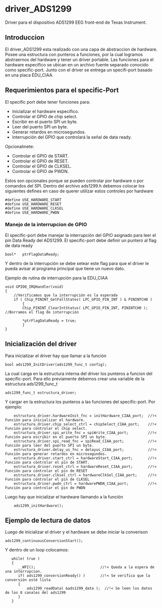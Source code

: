 # driver_ADS1299
Driver para el dispositivo ADS1299 EEG front-end de Texas Instrument.

## Introduccion

El driver_ADS1299 esta realizado con una capa de abstraccion de hardware. Posee una estructura con punteros a funciones, por la cual logramos abstraernos del hardware y tener un driver portable. Las funciones para el hardware específico se ubican en un archivo fuente separado conocido como specific-port.
Junto con el driver se entrega un specifi-port basado en una placa EDU_CIAA.

## Requerimientos para el specific-Port

El specific port debe tener funciones para:
- Inicializar el hardware específico. 
- Controlar el GPIO de chip select.
- Escribir en el puerto SPI un byte.
- Leer del puerto SPI un byte.
- Generar retardos en microsegundos.
- Interrupción del GPIO que controlará la señal de data ready.

Opcionalmete:
- Controlar el GPIO de START.
- Controlar el GPIO de RESET.
- Controlar el GPIO de CLKSEL.
- Controlar el GPIO de PWDN.

Estos son opcionales porque se pueden controlar por hardware o por comandos del SPI. Dentro del archivo ads1299.h debemos colocar los siguientes defines en caso de querer utilizar estos controles por hardware
```
#define	USE_HARDWARE_START
#define USE_HARDWARE_RESET
#define	USE_HARDWARE_CLKSEL
#define USE_HARDWARE_PWDN
```
### Manejo de la interrupcion de GPIO

El specific-port debe manejar la interrupción del GPIO asignado para leer el pin Data Ready del ADS1299. 
El specific-port debe definir un puntero al flag de data ready
```
bool*	ptrFlagDataReady;
```
Y dentro de la interrupción se debe setear este flag para que el driver le pueda avisar al programa principal que tiene un nuevo dato.

Ejemplo de rutina de interrupción para la EDU_CIAA
```
void GPIO0_IRQHandler(void)
{
	//Verificamos que la interrupción es la esperada
	if ( Chip_PININT_GetFallStates( LPC_GPIO_PIN_INT ) & PININTCH0 )
	    {
		Chip_PININT_ClearIntStatus( LPC_GPIO_PIN_INT, PININTCH0 ); //Borramos el flag de interrupción

		*ptrFlagDataReady = true;
		}
}

```

## Inicialización del driver

Para inicializar el driver hay que llamar a la función 
```
bool ads1299_InitDriver(ads1299_func_t config);
```
La cual carga en la estructura interna del driver los punteros a funcion del specific-port.
Para ello previamente debemos crear una variable de la estructura ads1299_func_t
```
ads1299_func_t estructura_driver;
```
Y cargar en la estructura los punteros a las funciones del specific-port. Por ejemplo:
```
	estructura_driver.hardwareInit_fnc = initHardware_CIAA_port;  //!< Función para inicializar el hardware.
	estructura_driver.chip_select_ctrl = chipSelect_CIAA_port;    //!< Función para controlar el chip select.
	estructura_driver.spi_write_fnc = spiWrite_CIAA_port;         //!< Función para escribir en el puerto SPI un byte.
	estructura_driver.spi_read_fnc = spiRead_CIAA_port;           //!< Función para leer del puerto SPI un byte.
	estructura_driver.delay_us_fnc = delayus_CIAA_port;           //!< Función para generar retardos en microsegundos.
	estructura_driver.start_ctrl = hardwareStart_CIAA_port;       //!< Función para controlar el pin de START.
	estructura_driver.reset_ctrl = hardwareReset_CIAA_port;       //!< Función para controlar el pin de RESET
	estructura_driver.clksel_ctrl = hardwareClkSel_CIAA_port;     //!< Función para controlar el pin de CLKSEL
	estructura_driver.pwdn_ctrl = hardwarePWDN_CIAA_port;         //!< Función para controlar el pin de PWDN
```
Luego hay que inicializar el hardware llamando a la función
```
	ads1299_initHardware();
```
## Ejemplo de lectura de datos
Luego de inicializar el driver y el hardware se debe iniciar la converison 
```
ads1299_continuousConversionStart();
```
Y dentro de un loop colocamos:
```
   while( true ) 
   {
      __WFI();                              //!< Queda a la espera de una interrupcion.
      if( ads1299_conversionReady() )       //!< Se verifica que la conversión esté lista
      {
    	  ads1299_readData( &ads1299_data );  //!< Se leen los datos de los 8 canales del ads1299
      }
   }
```
